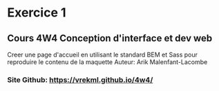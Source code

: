 # Exercice 1
## Cours 4W4 Conception d'interface et dev web

Creer une page d'accueil en utilisant le standard BEM et Sass pour reproduire le contenu de la maquette
Auteur: Arik Malenfant-Lacombe

### Site Github: https://vrekml.github.io/4w4/